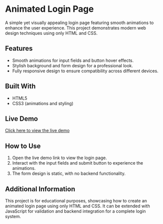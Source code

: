 # Animated Login Page

A simple yet visually appealing login page featuring smooth animations to enhance the user experience. This project demonstrates modern web design techniques using only HTML and CSS.

## Features

- Smooth animations for input fields and button hover effects.
- Stylish background and form design for a professional look.
- Fully responsive design to ensure compatibility across different devices.

## Built With

- HTML5
- CSS3 (animations and styling)

## Live Demo

[Click here to view the live demo](https://adarsh9523v.github.io/Animated-Login-Page/)

## How to Use

1. Open the live demo link to view the login page.
2. Interact with the input fields and submit button to experience the animations.
3. The form design is static, with no backend functionality.

## Additional Information

This project is for educational purposes, showcasing how to create an animated login page using only HTML and CSS. It can be extended with JavaScript for validation and backend integration for a complete login system.
